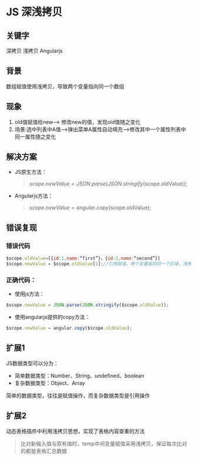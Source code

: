 # JS 深浅拷贝

## 关键字
深拷贝 浅拷贝 Angularjs 
    
## 背景
数组赋值使用浅拷贝，导致两个变量指向同一个数组
    
## 现象
1. old值赋值给new--> 修改new的值，发现old值随之变化
2. 场景:选中列表中A值-->弹出菜单A属性自动填充-->修改其中一个属性列表中同一属性随之变化

## 解决方案
- JS原生方法：
  > $scope.newValue = JSON.parse(JSON.stringify($scope.oldValue));
- Angularjs方法：
  > $scope.newValue = angular.copy($scope.oldValue);
    
## 错误复现
### 错误代码
```javascript
$scope.oldValue=[{id:1,name:“first”}，{id:2,name:“second”}]
$scope.newValue = $scope.oldValue[1];//引用赋值，两个变量指向同一个区域，浅拷贝
```    
### 正确代码：
- 使用js方法：
```javascript
$scope.newValue = JSON.parse(JSON.stringify($scope.oldValue));
``` 
- 使用angularjs提供的copy方法： 
```javascript
$scope.newValue = angular.copy($scope.oldValue);
``` 
## 扩展1
JS数据类型可以分为：
- 简单数据类型：Number、String、undefined、boolean
- 复杂数据类型：Object、Array

简单的数据类型，往往是赋值操作，而复杂数据类型是引用操作

## 扩展2
动态表格插件中利用浅拷贝思想，实现了表格内容查重的方法
> 比对新输入值与原有值时，temp中间变量赋值采用浅拷贝，保证每次比对的都是表格汇总数据


